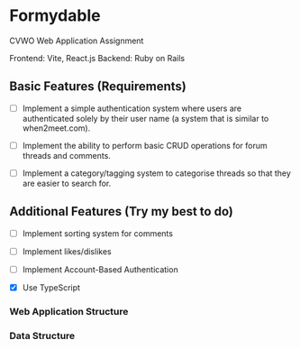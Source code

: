 # Formydable

CVWO Web Application Assignment

Frontend: Vite, React.js
Backend: Ruby on Rails

## Basic Features (Requirements)

- [ ] Implement a simple authentication system where users are authenticated solely by their user name (a system that is similar to when2meet.com).

- [ ] Implement the ability to perform basic CRUD operations for forum threads and comments.

- [ ] Implement a category/tagging system to categorise threads so that they are easier to search for.

## Additional Features (Try my best to do)

- [ ] Implement sorting system for comments

- [ ] Implement likes/dislikes

- [ ] Implement Account-Based Authentication

- [x] Use TypeScript

### Web Application Structure

### Data Structure
